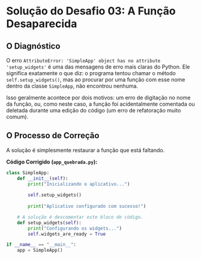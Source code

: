 # Solução do Desafio 03: A Função Desaparecida

## O Diagnóstico
O erro `AttributeError: 'SimpleApp' object has no attribute 'setup_widgets'` é uma das mensagens de erro mais claras do Python. Ele significa exatamente o que diz: o programa tentou chamar o método `self.setup_widgets()`, mas ao procurar por uma função com esse nome dentro da classe `SimpleApp`, não encontrou nenhuma.

Isso geralmente acontece por dois motivos: um erro de digitação no nome da função, ou, como neste caso, a função foi acidentalmente comentada ou deletada durante uma edição do código (um erro de refatoração muito comum).

## O Processo de Correção
A solução é simplesmente restaurar a função que está faltando.

**Código Corrigido (`app_quebrada.py`):**
```python
class SimpleApp:
    def __init__(self):
        print("Inicializando o aplicativo...")
        
        self.setup_widgets()
        
        print("Aplicativo configurado com sucesso!")

    # A solução é descomentar este bloco de código.
    def setup_widgets(self):
        print("Configurando os widgets...")
        self.widgets_are_ready = True

if __name__ == "__main__":
    app = SimpleApp()